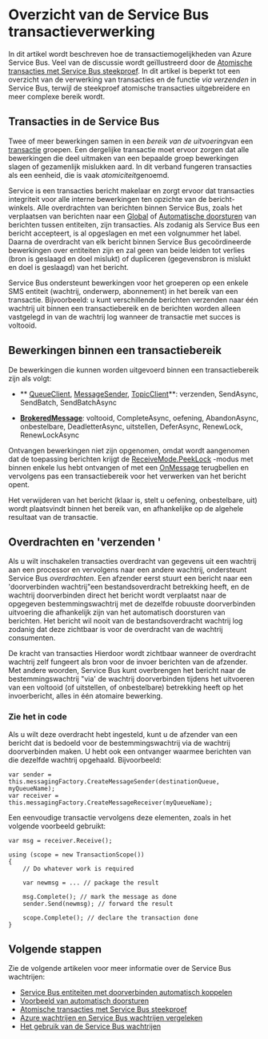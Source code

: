 <properties 
    pageTitle="Service Bus transacties | Microsoft Azure" 
    description="Overzicht van Azure Service Bus atomische transacties en verzenden via" 
    services="service-bus" 
    documentationCenter=".net" 
    authors="sethmanheim" 
    manager="timlt" 
    editor=""/>

<tags
    ms.service="service-bus"
    ms.devlang="na"
    ms.topic="article"
    ms.tgt_pltfrm="na"
    ms.workload="na" 
    ms.date="10/04/2016"
    ms.author="clemensv;sethm"/>

# <a name="overview-of-service-bus-transaction-processing"></a>Overzicht van de Service Bus transactieverwerking

In dit artikel wordt beschreven hoe de transactiemogelijkheden van Azure Service Bus. Veel van de discussie wordt geïllustreerd door de [Atomische transacties met Service Bus steekproef](https://github.com/Azure-Samples/azure-servicebus-messaging-samples/tree/master/AtomicTransactions). In dit artikel is beperkt tot een overzicht van de verwerking van transacties en de functie *via verzenden* in Service Bus, terwijl de steekproef atomische transacties uitgebreidere en meer complexe bereik wordt.

## <a name="transactions-in-service-bus"></a>Transacties in de Service Bus

Twee of meer bewerkingen samen in een *bereik van de uitvoering*van een [transactie](https://github.com/Azure-Samples/azure-servicebus-messaging-samples/tree/master/AtomicTransactions#what-are-transactions) groepen. Een dergelijke transactie moet ervoor zorgen dat alle bewerkingen die deel uitmaken van een bepaalde groep bewerkingen slagen of gezamenlijk mislukken aard. In dit verband fungeren transacties als een eenheid, die is vaak *atomiciteit*genoemd. 

Service is een transacties bericht makelaar en zorgt ervoor dat transacties integriteit voor alle interne bewerkingen ten opzichte van de bericht-winkels. Alle overdrachten van berichten binnen Service Bus, zoals het verplaatsen van berichten naar een [Global](service-bus-dead-letter-queues.md) of [Automatische doorsturen](service-bus-auto-forwarding.md) van berichten tussen entiteiten, zijn transacties. Als zodanig als Service Bus een bericht accepteert, is al opgeslagen en met een volgnummer het label. Daarna de overdracht van elk bericht binnen Service Bus gecoördineerde bewerkingen over entiteiten zijn en zal geen van beide leiden tot verlies (bron is geslaagd en doel mislukt) of dupliceren (gegevensbron is mislukt en doel is geslaagd) van het bericht.

Service Bus ondersteunt bewerkingen voor het groeperen op een enkele SMS entiteit (wachtrij, onderwerp, abonnement) in het bereik van een transactie. Bijvoorbeeld: u kunt verschillende berichten verzenden naar één wachtrij uit binnen een transactiebereik en de berichten worden alleen vastgelegd in van de wachtrij log wanneer de transactie met succes is voltooid.

## <a name="operations-within-a-transaction-scope"></a>Bewerkingen binnen een transactiebereik 

De bewerkingen die kunnen worden uitgevoerd binnen een transactiebereik zijn als volgt:

- ** [QueueClient](https://msdn.microsoft.com/library/azure/microsoft.servicebus.messaging.queueclient.aspx), [MessageSender](https://msdn.microsoft.com/library/azure/microsoft.servicebus.messaging.messagesender.aspx), [TopicClient](https://msdn.microsoft.com/library/azure/microsoft.servicebus.messaging.topicclient.aspx)**: verzenden, SendAsync, SendBatch, SendBatchAsync 

- **[BrokeredMessage](https://msdn.microsoft.com/library/azure/microsoft.servicebus.messaging.brokeredmessage.aspx)**: voltooid, CompleteAsync, oefening, AbandonAsync, onbestelbare, DeadletterAsync, uitstellen, DeferAsync, RenewLock, RenewLockAsync 

Ontvangen bewerkingen niet zijn opgenomen, omdat wordt aangenomen dat de toepassing berichten krijgt de [ReceiveMode.PeekLock](https://msdn.microsoft.com/library/azure/microsoft.servicebus.messaging.receivemode.aspx) -modus met binnen enkele lus hebt ontvangen of met een [OnMessage](https://msdn.microsoft.com/library/azure/dn369601.aspx) terugbellen en vervolgens pas een transactiebereik voor het verwerken van het bericht opent.

Het verwijderen van het bericht (klaar is, stelt u oefening, onbestelbare, uit) wordt plaatsvindt binnen het bereik van, en afhankelijke op de algehele resultaat van de transactie.

## <a name="transfers-and-send-via"></a>Overdrachten en 'verzenden '

Als u wilt inschakelen transacties overdracht van gegevens uit een wachtrij aan een processor en vervolgens naar een andere wachtrij, ondersteunt Service Bus *overdrachten*. Een afzender eerst stuurt een bericht naar een 'doorverbinden wachtrij"een bestandsoverdracht betrekking heeft, en de wachtrij doorverbinden direct het bericht wordt verplaatst naar de opgegeven bestemmingswachtrij met de dezelfde robuuste doorverbinden uitvoering die afhankelijk zijn van het automatisch doorsturen van berichten. Het bericht wil nooit van de bestandsoverdracht wachtrij log zodanig dat deze zichtbaar is voor de overdracht van de wachtrij consumenten.

De kracht van transacties Hierdoor wordt zichtbaar wanneer de overdracht wachtrij zelf fungeert als bron voor de invoer berichten van de afzender. Met andere woorden, Service Bus kunt overbrengen het bericht naar de bestemmingswachtrij "via' de wachtrij doorverbinden tijdens het uitvoeren van een voltooid (of uitstellen, of onbestelbare) betrekking heeft op het invoerbericht, alles in één atomaire bewerking. 

### <a name="see-it-in-code"></a>Zie het in code

Als u wilt deze overdracht hebt ingesteld, kunt u de afzender van een bericht dat is bedoeld voor de bestemmingswachtrij via de wachtrij doorverbinden maken. U hebt ook een ontvanger waarmee berichten van die dezelfde wachtrij opgehaald. Bijvoorbeeld:

```
var sender = this.messagingFactory.CreateMessageSender(destinationQueue, myQueueName);
var receiver = this.messagingFactory.CreateMessageReceiver(myQueueName);
```

Een eenvoudige transactie vervolgens deze elementen, zoals in het volgende voorbeeld gebruikt:

```
var msg = receiver.Receive();

using (scope = new TransactionScope())
{
    // Do whatever work is required 

    var newmsg = ... // package the result 

    msg.Complete(); // mark the message as done
    sender.Send(newmsg); // forward the result

    scope.Complete(); // declare the transaction done
} 
```

## <a name="next-steps"></a>Volgende stappen

Zie de volgende artikelen voor meer informatie over de Service Bus wachtrijen:

- [Service Bus entiteiten met doorverbinden automatisch koppelen](service-bus-auto-forwarding.md)
- [Voorbeeld van automatisch doorsturen](https://github.com/Azure-Samples/azure-servicebus-messaging-samples/tree/master/AutoForward)
- [Atomische transacties met Service Bus steekproef](https://github.com/Azure-Samples/azure-servicebus-messaging-samples/tree/master/AtomicTransactions)
- [Azure wachtrijen en Service Bus wachtrijen vergeleken](service-bus-azure-and-service-bus-queues-compared-contrasted.md)
- [Het gebruik van de Service Bus wachtrijen](service-bus-dotnet-get-started-with-queues.md)